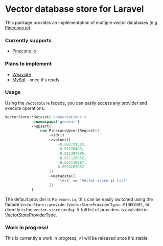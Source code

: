 # Vector database store for Laravel

This package provides an implementation of multiple vector databases (e.g. [Pinecone.io](https://www.pinecone.io/)).

### Currently supports
* [Pinecone.io](https://www.pinecone.io/)

### Plans to implement
* [Weaviate](https://github.com/timkley/weaviate-php)
* [MySql](https://planetscale.com/blog/planetscale-is-bringing-vector-search-and-storage-to-mysql) - once it's ready

### Usage
Using the `VectorStore` facade, you can easily access any provider and execute operations.

```php
VectorStore::dataset('conversations')
            ->namespace('general')
            ->upsert(
                new PineconeUpsertRequest()
                    ->id(1)
                    ->values([
                        -0.002739503,
                        -0.01970483,
                        -0.011307885,
                        -0.011125952,
                        -0.023119587,
                        0.0016207852
                    ])
                    ->metadata([
                        'text' => 'Vector store is lit!'
                    ])
            )
```

The default provider is `Pinecone.io`, this can be easily switched using the facade `VectorStore::provider(VectorStoreProviderType::PINECONE)`, or directly in the `vector-store` config. A full list of providers is available in [VectorStoreProviderType](https://github.com/adrianmtanase/laravel-vector-store/src/Enums/VectorStoreProviderType).

### Work in progress!

This is currently a work in progress, v1 will be released once it's stable.